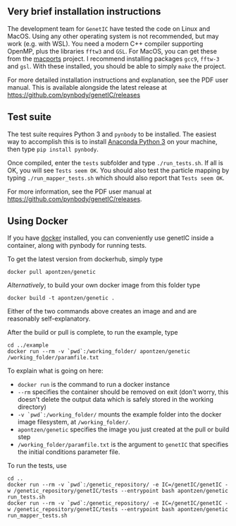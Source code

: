 Very brief installation instructions
------------------------------------

The development team for `GenetIC` have tested the code on Linux and MacOS. 
Using any other operating system is not recommended, but may work (e.g. with WSL). 
You need a modern C++ compiler supporting OpenMP, plus the libraries `fftw3` and `GSL`. 
For MacOS, you can get these from the [macports](https://www.macports.org) project. 
I recommend installing packages `gcc9`, `fftw-3` and `gsl`. With these installed, 
you should be able to simply `make` the project. 

For more detailed installation instructions and explanation, see the PDF user
manual. This is available alongside the latest release at 
https://github.com/pynbody/genetIC/releases


Test suite
----------

The test suite requires Python 3 and `pynbody` to be installed. The easiest way
to accomplish this is to install [Anaconda Python 3](https://anaconda.org) on your
machine, then type `pip install pynbody`.

Once compiled, enter the `tests` subfolder and type `./run_tests.sh`.
If all is OK, you will see `Tests seem OK`. You should also test the particle
mapping by typing `./run_mapper_tests.sh` which should also report that 
`Tests seem OK`.

For more information, see the PDF user manual at 
https://github.com/pynbody/genetIC/releases.

Using Docker
------------

If you have [docker](https://docker.com) installed, you can conveniently use genetIC inside a container,
along with pynbody for running tests. 

To get the latest version from dockerhub, simply type
```
docker pull apontzen/genetic
```
*Alternatively*, to build your own docker image from this folder type

```
docker build -t apontzen/genetic .
```

Either of the two commands above creates an image and and are reasonably self-explanatory.

After the build or pull is complete, to run the example, type
```
cd ../example
docker run --rm -v `pwd`:/working_folder/ apontzen/genetic /working_folder/paramfile.txt  
```

To explain what is going on here:

 * `docker run` is the command to run a docker instance
 * `--rm` specifies the container should be removed on exit (don't worry, this doesn't delete the output data which is
 safely stored in the working directory)
 * ``-v `pwd`:/working_folder/`` mounts the example folder into the docker image filesystem, at
  `/working_folder/`. 
 * `apontzen/genetic` specifies the image you just created at the pull or build step 
 * `/working_folder/paramfile.txt` is the argument to `genetIC` that specifies the initial conditions parameter file.
 
To run the tests, use
```
cd ..
docker run --rm -v `pwd`:/genetic_repository/ -e IC=/genetIC/genetIC -w /genetic_repository/genetIC/tests --entrypoint bash apontzen/genetic run_tests.sh
docker run --rm -v `pwd`:/genetic_repository/ -e IC=/genetIC/genetIC -w /genetic_repository/genetIC/tests --entrypoint bash apontzen/genetic run_mapper_tests.sh
```

